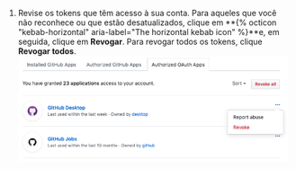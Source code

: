 1. Revise os tokens que têm acesso à sua conta. Para aqueles que você não reconhece ou que estão desatualizados, clique em **{% octicon "kebab-horizontal" aria-label="The horizontal kebab icon" %}**e, em seguida, clique em **Revogar**. Para revogar todos os tokens, clique **Revogar todos**. ![Lista de {% data variables.product.prodname_oauth_apps %} autorizado](/assets/images/help/settings/revoke-oauth-app.png)
